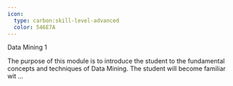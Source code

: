 ```yaml
---
icon:
  type: carbon:skill-level-advanced
  color: 546E7A
---
```

Data Mining 1

The purpose of this module is to introduce the student to the fundamental concepts and techniques of Data Mining. The student will become familiar wit ... 
